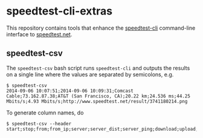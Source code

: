 # speedtest-cli-extras

This repository contains tools that enhance the [speedtest-cli] command-line interface to [speedtest.net].

## speedtest-csv

The `speedtest-csv` bash script runs `speedtest-cli` and outputs the results on a single line where the values are separated by semicolons, e.g.
```
$ speedtest-csv
2014-09-06 10:07:51;2014-09-06 10:09:31;Comcast Cable;73.162.87.38;AT&T (San Francisco, CA);20.22 km;24.536 ms;44.25 Mbits/s;4.93 Mbits/s;http://www.speedtest.net/result/3741180214.png
```
To generate column names, do
```
$ speedtest-csv --header
start;stop;from;from_ip;server;server_dist;server_ping;download;upload;share_url
```

[speedtest-cli]: https://github.com/sivel/speedtest-cli
[speedtest.net]: http://www.speedtest.net/
